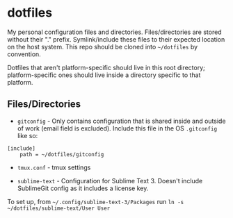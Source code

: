# dotfiles

My personal configuration files and directories. Files/directories are stored without their "." prefix. Symlink/include these files to their expected location on the host system. This repo should be cloned into `~/dotfiles` by convention.

Dotfiles that aren't platform-specific should live in this root directory; platform-specific ones should live inside a directory specific to that platform.

## Files/Directories

* `gitconfig` - Only contains configuration that is shared inside and outside of work (email field is excluded). Include this file in the OS `.gitconfig` like so:

```
[include]
    path = ~/dotfiles/gitconfig
```

* `tmux.conf` - tmux settings

* `sublime-text` - Configuration for Sublime Text 3. Doesn't include SublimeGit config as it includes a license key.

To set up, from `~/.config/sublime-text-3/Packages` run `ln -s ~/dotfiles/sublime-text/User User`

